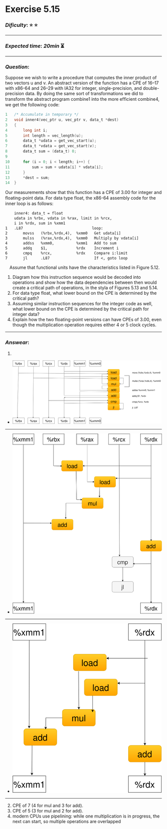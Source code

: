 Exercise 5.15
==============

### ***Dificulty***: :star: :star:

---

### ***Expected time***: ***20min*** :hourglass_flowing_sand:

---

### ***Question***:
Suppose we wish to write a procedure that computes the inner product of two vectors u and v. An abstract version of the function has a CPE of 16–17 with x86-64 and 26–29 with IA32 for integer, single-precision, and double-precision data. By doing the same sort of transformations we did to transform the abstract program combine1 into the more efﬁcient combine4, we get the following code:  

```c
1   /* Accumulate in temporary */
2   void inner4(vec_ptr u, vec_ptr v, data_t *dest)
3   {
4       long int i;
5       int length = vec_length(u);
6       data_t *udata = get_vec_start(u);
7       data_t *vdata = get_vec_start(v);
8       data_t sum = (data_t) 0;
9
10      for (i = 0; i < length; i++) {
11          sum = sum + udata[i] * vdata[i];
12      }
13      *dest = sum;
14  }
```  

Our measurements show that this function has a CPE of 3.00 for integer and ﬂoating-point data. For data type float, the x86-64 assembly code for the inner loop is as follows:  

```àsm
    inner4: data_t = float
    udata in %rbx, vdata in %rax, limit in %rcx,
    i in %rdx, sum in %xmm1
1   .L87                               loop:
2       movss   (%rbx,%rdx,4),  %xmm0   Get udata[i]
3       mulss   (%rax,%rdx,4),  %xmm0   Multiply by vdata[i]
4       addss   %xmm0,          %xmm1   Add to sum
5       addq    $1,             %rdx    Increment i
6       cmpq    %rcx,           %rdx    Compare i:limit
7       jl      .L87                    If <, goto loop
```  

&emsp;Assume that functional units have the characteristics listed in Figure 5.12.  
1. Diagram how this instruction sequence would be decoded into operations and show how the data dependencies between then would create a critical path of operations, in the styla of Figures 5.13 and 5.14.  
2. For data type float, what lower bound on the CPE is determined by the critical path?  
3. Assuming similar instruction sequences for the integer code as well, what lower bound on the CPE is determined by the critical path for integer data?  
4. Explain how the two floating-point versions can have CPEs of 3.00, even though the multiplication operation requires either 4 or 5 clock cycles.  

---  

### ***Answear***:  
1. 
  - ![Diagram](./5.15.drawio.svg)  

  ---

  - ![Diagram (a)](./Practice%20Problem%205.11(a).svg)  

  ---

  - ![Diagram (b)](./Practice%20Problem%205.11(b).svg)  

  ---  

  2. CPE of 7 (4 for mul and 3 for add). 
  3. CPE of 5 (3 for mul and 2 for add).  
  4. modern CPUs use pipelining: while one multiplication is in progress, the next can start, so multiple operations are overlapped
